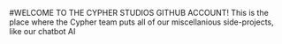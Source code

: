 #WELCOME TO THE CYPHER STUDIOS GITHUB ACCOUNT!
This is the place where the Cypher team puts all of our miscellanious side-projects, like our chatbot AI